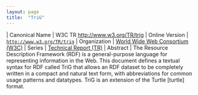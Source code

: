 ```yaml
---
layout: page
title:  "TriG"
---
```


| Canonical Name | W3C TR http://www.w3.org/TR/trig
| Online Version | [`http://www.w3.org/TR/trig`](http://www.w3.org/TR/trig)
| Organization | [World Wide Web Consortium (W3C)](..)
| Series | [Technical Report (TR)](.)
| Abstract | The Resource Description Framework (RDF) is a general-purpose language for representing information in the Web. This document defines a textual syntax for RDF called TriG that allows an RDF dataset to be completely written in a compact and natural text form, with abbreviations for common usage patterns and datatypes. TriG is an extension of the Turtle [turtle] format.